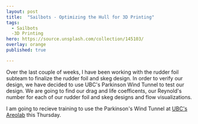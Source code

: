```yaml
---
layout: post
title:  "Sailbots - Optimizing the Hull for 3D Printing"
tags:
  - Sailbots
  -3D Printing
hero: https://source.unsplash.com/collection/145103/
overlay: orange
published: true

---
```

Over the last couple of weeks, I have been working with the rudder foil subteam to finalize the rudder foil and skeg design.  In order to verify our design, we have decided to use UBC's Parkinson Wind Tunnel to test our design. We are going to find our drag and life coefficents, our Reynold's number for each of our rudder foil and skeg designs and flow visualizations. 

I am going to recieve training to use the Parkinson's Wind Tunnel at [UBC's Areolab](http://mech.ubc.ca/aerolab/facilities/) this Thursday.  
